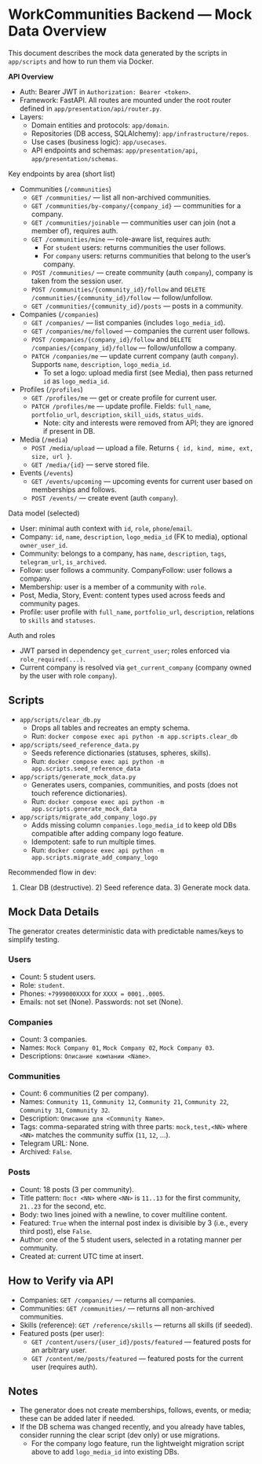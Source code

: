# WorkCommunities Backend — Mock Data Overview

This document describes the mock data generated by the scripts in `app/scripts` and how to run them via Docker.

**API Overview**
- Auth: Bearer JWT in `Authorization: Bearer <token>`.
- Framework: FastAPI. All routes are mounted under the root router defined in `app/presentation/api/router.py`.
- Layers:
  - Domain entities and protocols: `app/domain`.
  - Repositories (DB access, SQLAlchemy): `app/infrastructure/repos`.
  - Use cases (business logic): `app/usecases`.
  - API endpoints and schemas: `app/presentation/api`, `app/presentation/schemas`.

Key endpoints by area (short list)
- Communities (`/communities`)
  - `GET /communities/` — list all non-archived communities.
  - `GET /communities/by-company/{company_id}` — communities for a company.
  - `GET /communities/joinable` — communities user can join (not a member of), requires auth.
  - `GET /communities/mine` — role-aware list, requires auth:
    - For `student` users: returns communities the user follows.
    - For `company` users: returns communities that belong to the user’s company.
  - `POST /communities/` — create community (auth `company`), company is taken from the session user.
  - `POST /communities/{community_id}/follow` and `DELETE /communities/{community_id}/follow` — follow/unfollow.
  - `GET /communities/{community_id}/posts` — posts in a community.
- Companies (`/companies`)
  - `GET /companies/` — list companies (includes `logo_media_id`).
  - `GET /companies/me/followed` — companies the current user follows.
  - `POST /companies/{company_id}/follow` and `DELETE /companies/{company_id}/follow` — follow/unfollow a company.
  - `PATCH /companies/me` — update current company (auth `company`). Supports `name`, `description`, `logo_media_id`.
    - To set a logo: upload media first (see Media), then pass returned `id` as `logo_media_id`.
- Profiles (`/profiles`)
  - `GET /profiles/me` — get or create profile for current user.
  - `PATCH /profiles/me` — update profile. Fields: `full_name`, `portfolio_url`, `description`, `skill_uids`, `status_uids`.
    - Note: city and interests were removed from API; they are ignored if present in DB.
- Media (`/media`)
  - `POST /media/upload` — upload a file. Returns `{ id, kind, mime, ext, size, url }`.
  - `GET /media/{id}` — serve stored file.
- Events (`/events`)
  - `GET /events/upcoming` — upcoming events for current user based on memberships and follows.
  - `POST /events/` — create event (auth `company`).

Data model (selected)
- User: minimal auth context with `id`, `role`, `phone`/`email`.
- Company: `id`, `name`, `description`, `logo_media_id` (FK to media), optional `owner_user_id`.
- Community: belongs to a company, has `name`, `description`, `tags`, `telegram_url`, `is_archived`.
- Follow: user follows a community. CompanyFollow: user follows a company.
- Membership: user is a member of a community with `role`.
- Post, Media, Story, Event: content types used across feeds and community pages.
- Profile: user profile with `full_name`, `portfolio_url`, `description`, relations to `skills` and `statuses`.

Auth and roles
- JWT parsed in dependency `get_current_user`; roles enforced via `role_required(...)`.
- Current company is resolved via `get_current_company` (company owned by the user with role `company`).

## Scripts
- `app/scripts/clear_db.py`
  - Drops all tables and recreates an empty schema.
  - Run: `docker compose exec api python -m app.scripts.clear_db`
- `app/scripts/seed_reference_data.py`
  - Seeds reference dictionaries (statuses, spheres, skills).
  - Run: `docker compose exec api python -m app.scripts.seed_reference_data`
- `app/scripts/generate_mock_data.py`
  - Generates users, companies, communities, and posts (does not touch reference dictionaries).
  - Run: `docker compose exec api python -m app.scripts.generate_mock_data`
- `app/scripts/migrate_add_company_logo.py`
  - Adds missing column `companies.logo_media_id` to keep old DBs compatible after adding company logo feature.
  - Idempotent: safe to run multiple times.
  - Run: `docker compose exec api python -m app.scripts.migrate_add_company_logo`

Recommended flow in dev:
1) Clear DB (destructive). 2) Seed reference data. 3) Generate mock data.

## Mock Data Details
The generator creates deterministic data with predictable names/keys to simplify testing.

### Users
- Count: 5 student users.
- Role: `student`.
- Phones: `+7999000XXXX` for `XXXX = 0001..0005`.
- Emails: not set (None). Passwords: not set (None).

### Companies
- Count: 3 companies.
- Names: `Mock Company 01`, `Mock Company 02`, `Mock Company 03`.
- Descriptions: `Описание компании <Name>`.

### Communities
- Count: 6 communities (2 per company).
- Names: `Community 11`, `Community 12`, `Community 21`, `Community 22`, `Community 31`, `Community 32`.
- Description: `Описание для <Community Name>`.
- Tags: comma-separated string with three parts: `mock,test,<NN>` where `<NN>` matches the community suffix (`11`, `12`, ...).
- Telegram URL: None.
- Archived: `False`.

### Posts
- Count: 18 posts (3 per community).
- Title pattern: `Пост <NN>` where `<NN>` is `11..13` for the first community, `21..23` for the second, etc.
- Body: two lines joined with a newline, to cover multiline content.
- Featured: `True` when the internal post index is divisible by 3 (i.e., every third post), else `False`.
- Author: one of the 5 student users, selected in a rotating manner per community.
- Created at: current UTC time at insert.

## How to Verify via API
- Companies: `GET /companies/` — returns all companies.
- Communities: `GET /communities/` — returns all non-archived communities.
- Skills (reference): `GET /reference/skills` — returns all skills (if seeded).
- Featured posts (per user):
  - `GET /content/users/{user_id}/posts/featured` — featured posts for an arbitrary user.
  - `GET /content/me/posts/featured` — featured posts for the current user (requires auth).

## Notes
- The generator does not create memberships, follows, events, or media; these can be added later if needed.
- If the DB schema was changed recently, and you already have tables, consider running the clear script (dev only) or use migrations.
  - For the company logo feature, run the lightweight migration script above to add `logo_media_id` into existing DBs.
